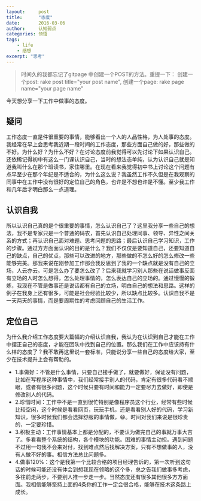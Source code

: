 ```yaml
---
layout:     post
title:      "态度"
date:       2016-03-06
author:     认知弱点
categories: 领悟
tags:
    - life
    - 感想
excerpt: "思考"
---
```


> 时间久的我都忘记了gitpage 中创建一个POST的方法。重提一下：
    创建一个post: rake post title="your post name",
    创建一个page: rake page name="your page name"

今天想分享一下工作中做事的态度。

## 疑问
工作态度一直是件很重要的事情，能够看出一个人的人品性格，为人处事的态度。我经常在早上会思考我近期一段时间的工作态度，那些方面自己做的好，那些做的不好。为什么好？为什么不好？在讨论态度前我觉得可以先讨论下如果认识自己。还依稀记得初中有这么一门课认识自己，当时的想法态单纯，认为认识自己就是知道我叫什么在那个班读书，家住哪里。在现在看来我觉得初中书上讨论这个问题有点早至少在那个年纪是不适合的，为什么这么说？我虽然工作不久但是在我观察的同事中在工作中没有很好的定位自己的角色，也许是不想也许是不懂。至少我工作和几年后才明白那么一点道理。

## 认识自我
所以认识自己真的是个很重要的事情，怎么认识自己了？这里我分享一些自己的想法，我不是专家只是一个普通的码农，首先认识自己处理同事、领导、异性之间关系的方式；再认识自己面对难题、思考问题的思路；最后认识自己学习知识，工作的步骤。通过方方面面认识的目的是什么？我们不仅仅是要知道自己，还要知道自己的缺点，自己的优点，那些可以改进的地方，那些做的不怎么好的怎么修改一些能够完美。那我来说在刚参加工作那会我反思到了我的一个缺点就是没有自己的立场，人云亦云。可是怎么办了要怎么改了？后来我就学习别人那些在说话做事反面有立场的人时怎么想得，怎么处理事情的，怎么表达自己的立场的。通过慢慢的锻炼，我现在不管是做事还是说话都有自己的立场，明白自己的想法和思路。这样的例子在我身上还有很多，可能是社会经验比较少，所以缺点比较多。认识自我不是一天两天的事情，而是要周期性的考虑回顾自己的生活工作。

## 定位自己
为什么我介绍工作态度要大篇幅的介绍认识自我，我认为在认识到自己才能在工作中摆正自己的态度，才能在团队中找到自己的位置。那么我们在工作中应该持有什么样的态度了？我不敢再这里说一套标准，只能说分享一些自己的态度给大家，至少在技术提升上会有帮助的。

* 1.事做好：不管是什么事情，只要自己接手做了，就要做好，保证没有问题，比如在写程序这种事情中，我们经常接手别人的代码，肯定有很多代码看不顺眼，或者有很多问题，这个时候只要有时间和能力一定要尽力去做好，即使是修改别人的代码。
* 2.珍惜时间：工作中不是一直到很忙特别是像程序员这个行业，经常有些时候比较空闲，这个时候是看看网页，玩玩手机，还是看看别人好的代码，学习新知识，很多时候我们都会选择舒服的事情做，😄。时间对我们来说是很珍贵的，一定要珍惜。
* 3.积极主动：工作事情基本上都是分配的，不要认为做完自己的事就万事大吉了。多看看整个系统的结构，各个模块的功能。困难的事情主动担。遇到问题不过用一句我不会来对付，找到难点然后找解决方案，只有不想做事的人，没有人做不好的事。相信方法总比问题多。
* 4.做事120%：这个是我第一个比较合格的项目经理告诉的，第一次听到这句话的时候可能还没有体会到想我现在领略的这个多，总之告我们做事多考虑，多往前走两步，不要别人推一步走一步。当然态度还有很多其他很多方方面面。我相信能够坚持上面的4条你的工作一定会很合格，能够在技术这条路上成长。
